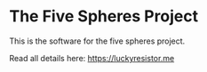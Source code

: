 # The Five Spheres Project

This is the software for the five spheres project.

Read all details here: https://luckyresistor.me

